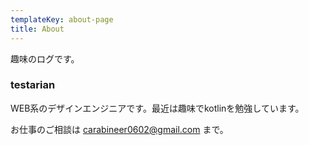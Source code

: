 ```yaml
---
templateKey: about-page
title: About
---
```

趣味のログです。

### testarian

WEB系のデザインエンジニアです。最近は趣味でkotlinを勉強しています。

お仕事のご相談は carabineer0602@gmail.com まで。
